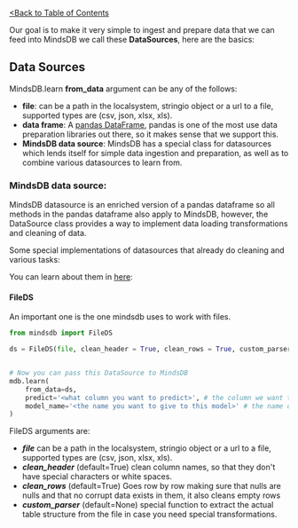 [<Back to Table of Contents](../README.md)

Our goal is to make it very simple to ingest and prepare data that we can feed into MindsDB we call these **DataSources**, here are the basics:

## Data Sources

MindsDB.learn **from_data** argument can be any of the follows:
 * **file**: can be a path in the localsystem, stringio object or a url to a file, supported types are (csv, json, xlsx, xls).
 * **data frame**: A [pandas DataFrame](), pandas is one of the most use data preparation libraries out there, so it makes sense that we support this.
 * **MindsDB data source**: MindsDB has a special class for datasources which lends itself for simple data ingestion and preparation, as well as to combine various datasources to learn from. 


### MindsDB data source:

MindsDB datasource is an enriched version of a pandas dataframe so all methods in the pandas dataframe also apply to MindsDB, 
however, the DataSource class provides a way to implement data loading transformations and cleaning of data.

Some  special implementations of datasources that already do cleaning and various tasks:

You can learn about them in [here](https://github.com/mindsdb/mindsdb/tree/master/mindsdb/libs/data_sources):

#### FileDS

An important one is the one mindsdb uses to work with files.

```python
from mindsdb import FileDS

ds = FileDS(file, clean_header = True, clean_rows = True, custom_parser = None)


# Now you can pass this DataSource to MindsDB
mdb.learn(
    from_data=ds,
    predict='<what column you want to predict>', # the column we want to learn to predict given all the data in the file
    model_name='<the name you want to give to this model>' # the name of this model
)

```
FileDS arguments are:

* ***file*** can be a path in the localsystem, stringio object or a url to a file, supported types are (csv, json, xlsx, xls).
* ***clean_header*** (default=True) clean column names, so that they don't have special characters or white spaces.
* ***clean_rows*** (default=True) Goes row by row making sure that nulls are nulls and that no corrupt data exists in them, it also cleans empty rows
* ***custom_parser*** (default=None) special function to extract the actual table structure from the file in case you need special transformations.


